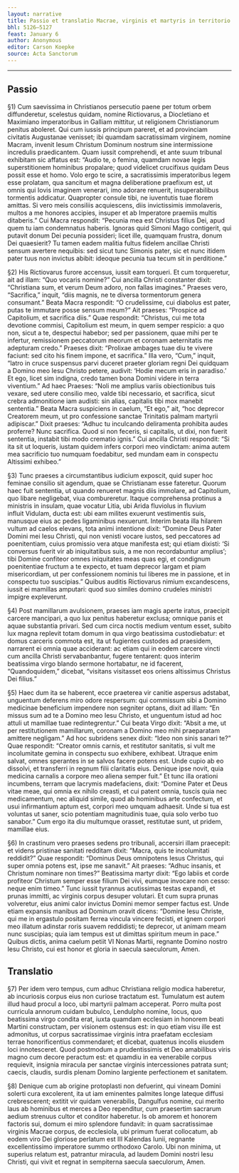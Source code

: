 ```yaml
---
layout: narrative
title: Passio et translatio Macrae, virginis et martyris in territorio Remensi
bhl: 5126–5127
feast: January 6
author: Anonymous
editor: Carson Koepke
source: Acta Sanctorum
---
```


---

## Passio

§1) Cum saevissima in Christianos persecutio paene per totum orbem diffunderetur, scelestus quidam, nomine Rictiovarus, a Diocletiano et Maximiano imperatoribus in Galliam mittitur, ut religionem Christianorum penitus aboleret. Qui cum iussis principum pareret, et ad provinciam civitatis Augustanae venisset; ibi quamdam sacratissimam virginem, nomine Macram, invenit Iesum Christum Dominum nostrum sine intermissione incredulis praedicantem. Quam iussit comprehendi, et ante suum tribunal exhibitam sic affatus est: “Audio te, o femina, quamdam novae legis superstitionem hominibus propalare; quod videlicet crucifixus quidam Deus possit esse et homo. Volo ergo te scire, a sacratissimis imperatoribus legem esse prolatam, qua sancitum et magna deliberatione praefixum est, ut omnis qui Iovis imaginem venerari, imo adorare renuerit, insuperabilibus tormentis addicatur. Quapropter consule tibi, ne iuventutis tuae florem amittas. Si vero meis consiliis acquiescens, diis invictissimis immolaveris, multos a me honores accipies, insuper et ab Imperatore praemiis multis ditaberis.” Cui Macra respondit: “Pecunia mea est Christus filius Dei, apud quem tu iam condemnatus haberis. Ignoras quid Simoni Mago contigerit, qui putavit donum Dei pecunia possideri; licet ille, quamquam frustra, donum Dei quaesierit? Tu tamen eadem malitia fultus fidelem ancillae Christi sensum avertere nequibis: sed sicut tunc Simonis pater, sic et nunc itidem pater tuus non invictus abibit: ideoque pecunia tua tecum sit in perditione.”

§2) His Rictiovarus furore accensus, iussit eam torqueri. Et cum torqueretur, ait ad illam: “Quo vocaris nomine?” Cui ancilla Christi constanter dixit: “Christiana sum, et verum Deum adoro, non fallas imagines.” Praeses vero, “Sacrifica,” inquit, “diis magnis, ne te diversa tormentorum genera consumant.” Beata Macra respondit: “O crudelissime, cui diabolus est pater, putas te immutare posse sensum meum?” Ait praeses: “Prospice ad Capitolium, et sacrifica diis.” Quae respondit: “Christus, cui me tota devotione commisi, Capitolium est meum, in quem semper respicio: a quo non, sicut a te, despectui habebor; sed per passionem, quae mihi per te infertur, remissionem peccatorum meorum et coronam aeternitatis me adepturam credo.” Praeses dixit: “Prolixae ambages tuae diu te vivere faciunt: sed cito his finem impone, et sacrifica.” Illa vero, “Cum,” inquit, “latro in cruce suspensus parvi duceret praeter gloriam regni Dei quidquam a Domino meo Iesu Christo petere, audivit: ‘Hodie mecum eris in paradiso.’ Et ego, licet sim indigna, credo tamen bona Domini videre in terra viventium.” Ad haec Praeses: “Noli me amplius variis obiectionibus tuis vexare, sed utere consilio meo, valde tibi necessario, et sacrifica, sicut crebra admonitione iam audisti: sin alias, capitalis tibi mox manebit sententia.” Beata Macra suspiciens in caelum, “Et ego,” ait, “hoc deprecor Creatorem meum, ut pro confessione sanctae Trinitatis palmam martyrii adipiscar.” Dixit praeses: “Adhuc tu inculcando deliramenta prohibita audes proferre? Nunc sacrifica. Quod si non feceris, si capitalis, ut dixi, non fuerit sententia, instabit tibi modo crematio ignis.” Cui ancilla Christi respondit: “Si ita sit ut loqueris, iustam quidem infers corpori meo vindictam: anima autem mea sacrificio tuo numquam foedabitur, sed mundam eam in conspectu Altissimi exhibeo.”

§3) Tunc praeses a circumstantibus iudicium exposcit, quid super hoc feminae consilio sit agendum, quae se Christianam esse fateretur. Quorum haec fuit sententia, ut quando renueret magnis diis immolare, ad Capitolium, quo libare negligebat, viua combureretur. Itaque comprehensa protinus a ministris in insulam, quae vocatur Litia, ubi Arida fluviolus in fluvium influit Vidulam, ducta est: ubi eam milites exuerunt vestimentis suis, manusque eius ac pedes ligaminibus nexuerunt. Interim beata illa hilarem vultum ad caelos elevans, tota animi intentione dixit: “Domine Deus Pater Domini mei Iesu Christi, qui non venisti vocare iustos, sed peccatores ad poenitentiam, cuius promissio vera atque manifesta est; qui etiam dixisti: ‘Si conversus fuerit vir ab iniquitatibus suis, a me non recordabuntur amplius’; tibi Domine confiteor omnes iniquitates meas quas egi, et condignum poenitentiae fructum a te expecto, et tuam deprecor largam et piam misericordiam, ut per confessionem nominis tui liberes me in passione, et in conspectu tuo suscipias.” Quibus auditis Rictiovarus nimium excandescens, iussit ei mamillas amputari: quod suo similes domino crudeles ministri impigre expleverunt.

§4) Post mamillarum avulsionem, praeses iam magis aperte iratus, praecipit carcere mancipari, a quo lux penitus haberetur exclusa; omnique panis et aquae substantia privari. Sed cum circa noctis medium ventum esset, subito lux magna replevit totam domum in qua virgo beatissima custodiebatur: et domus carceris commota est, ita ut fugientes custodes ad praesidem, narrarent ei omnia quae acciderant: ac etiam qui in eodem carcere vincti cum ancilla Christi servabanbantur, fugere tentarent: quos interim beatissima virgo blando sermone hortabatur, ne id facerent, “Quandoquidem,” dicebat, “visitans visitasset eos oriens altissimus Christus Dei filius.”

§5) Haec dum ita se haberent, ecce praeterea vir canitie aspersus adstabat, unguentum deferens miro odore respersum: qui commissum sibi a Domino medicinae beneficium impendere non segniter optans, dixit ad illam: “En missus sum ad te a Domino meo Iesu Christo, et unguentum istud ad hoc attuli ut mamillae tuae redintegrentur.” Cui beata Virgo dixit: “Absit a me, ut per restitutionem mamillarum, coronam a Domino meo mihi praeparatam amittere negligam.” Ad hoc subridens senex dixit: “Ideo non sinis sanari te?” Quae respondit: “Creator omnis carnis, et restitutor sanitatis, si vult me incolumitate gemina in conspectu suo exhibere, exhibeat. Utraque enim salvat, omnes sperantes in se salvos facere potens est. Unde cupio ab eo dissolvi, et transferri in regnum filii claritatis eius. Denique ipse novit, quia medicina carnalis a corpore meo aliena semper fuit.” Et tunc illa orationi incumbens, terram que lacrymis madefaciens, dixit: “Domine Pater et Deus vitae meae, qui omnia ex nihilo creasti, et cui patent omnia, tuscis quia nec medicamentum, nec aliquid simile, quod ab hominibus arte confectum, et usui infirmantium aptum est, corpori meo umquam adhaesit. Unde si tua est voluntas ut saner, scio potentiam magnitudinis tuae, quia solo verbo tuo sanabor.” Cum ergo ita diu multumque orasset, restitutae sunt, ut pridem, mamillae eius.

§6) In crastinum vero praeses sedens pro tribunali, accersiri illam praecepit: et videns pristinae sanitati redditam dixit: “Macra, quis te incolumitati reddidit?” Quae respondit: “Dominus Deus omnipotens Iesus Christus, qui super omnia potens est, ipse me sanavit.” Ait praeses: “Adhuc insanis, et Christum nominare non times?” Beatissima martyr dixit: “Ego labiis et corde profiteor Christum semper esse filium Dei vivi, eumque invocare non cesso: neque enim timeo.” Tunc iussit tyrannus acutissimas testas expandi, et prunas immitti, ac virginis corpus desuper volutari. Et cum supra prunas volveretur, eius animi calor invictus Domini memor semper factus est. Unde etiam expansis manibus ad Dominum oravit dicens: “Domine Iesu Christe, qui me in ergastulo positam ferrea vincula vincere fecisti, et ignem corpori meo illatum adinstar roris suavem reddidisti; te deprecor, ut animam meam nunc suscipias; quia iam tempus est ut dimittas spiritum meum in pace.” Quibus dictis, anima caelum petiit VI Nonas Martii, regnante Domino nostro Iesu Christo, cui est honor et gloria in saecula saeculorum, Amen.

## Translatio

§7) Per idem vero tempus, cum adhuc Christiana religio modica haberetur, ab incuriosis corpus eius non curiose tractatum est. Tumulatum est autem illud haud procul a loco, ubi martyrii palmam acceperat. Porro multa post curricula annorum cuidam bubulco, Lendulpho nomine, locus, quo beatissima virgo condita erat, iuxta quamdam ecclesiam in honorem beati Martini constructam, per visionem ostensus est: in quo etiam visu ille est admonitus, ut corpus sacratissimae virginis intra praefatam ecclesiam terrae honorificentius commendaret; et dicebat, quatenus incolis eiusdem loci innotesceret. Quod postmodum a prudentissimis et Deo amabilibus viris magno cum decore peractum est: et quamdiu in ea venerabile corpus requievit, insignia miracula per sanctae virginis intercessiones patrata sunt; caecis, claudis, surdis plenam Domino largiente perfectionem et sanitatem.

§8) Denique cum ab origine protoplasti non defuerint, qui vineam Domini solerti cura excolerent, ita ut iam eminentes palmites longe lateque diffusi crebrescerent; extitit vir quidam venerabilis, Dangulfus nomine, cui merito laus ab hominibus et merces a Deo rependitur, cum praesertim sacrarum aedium strenuus cultor et conditor haberetur. Is ob amorem et honorem factoris sui, domum ei miro splendore fundavit: in quam sacratissimae virginis Macrae corpus, de ecclesiola, ubi primum fuerat collocatum, ab eodem viro Dei gloriose perlatum est III Kalendas Iunii, regnante excellentissimo imperatore summo orthodoxo Carolo. Ubi non minima, ut superius relatum est, patrantur miracula, ad laudem Domini nostri Iesu Christi, qui vivit et regnat in sempiterna saecula saeculorum, Amen.
